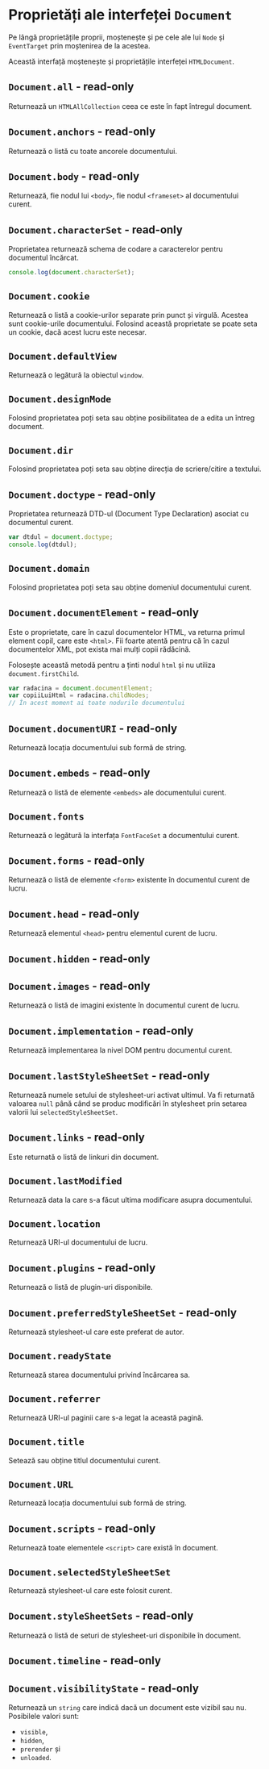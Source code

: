 # Proprietăți ale interfeței `Document`

Pe lângă proprietățile proprii, moștenește și pe cele ale lui `Node` și `EventTarget` prin moștenirea de la acestea.

Această interfață moștenește și proprietățile interfeței `HTMLDocument`.

## `Document.all` - read-only

Returnează un `HTMLAllCollection` ceea ce este în fapt întregul document.

## `Document.anchors` - read-only

Returnează o listă cu toate ancorele documentului.

## `Document.body` - read-only

Returnează, fie nodul lui `<body>`, fie nodul `<frameset>` al documentului curent.

## `Document.characterSet` - read-only

Proprietatea returnează schema de codare a caracterelor pentru documentul încărcat.

```javascript
console.log(document.characterSet);
```

## `Document.cookie`

Returnează o listă a cookie-urilor separate prin punct și virgulă. Acestea sunt cookie-urile documentului. Folosind această proprietate se poate seta un cookie, dacă acest lucru este necesar.

## `Document.defaultView`

Returnează o legătură la obiectul `window`.

## `Document.designMode`

Folosind proprietatea poți seta sau obține posibilitatea de a edita un întreg document.

## `Document.dir`

Folosind proprietatea poți seta sau obține direcția de scriere/citire a textului.

## `Document.doctype` - read-only

Proprietatea returnează DTD-ul (Document Type Declaration) asociat cu documentul curent.

```javascript
var dtdul = document.doctype;
console.log(dtdul);
```

## `Document.domain`

Folosind proprietatea poți seta sau obține domeniul documentului curent.

## `Document.documentElement` - read-only

Este o proprietate, care în cazul documentelor HTML, va returna primul element copil, care este `<html>`. Fii foarte atentă pentru că în cazul documentelor XML, pot exista mai mulți copii rădăcină.

Folosește această metodă pentru a ținti nodul `html` și nu utiliza `document.firstChild`.

```javascript
var radacina = document.documentElement;
var copiiLuiHtml = radacina.childNodes;
// În acest moment ai toate nodurile documentului
```

## `Document.documentURI` - read-only

Returnează locația documentului sub formă de string.

## `Document.embeds` - read-only

Returnează o listă de elemente `<embeds>` ale documentului curent.

## `Document.fonts`

Returnează o legătură la interfața `FontFaceSet` a documentului curent.

## `Document.forms` - read-only

Returnează o listă de elemente `<form>` existente în documentul curent de lucru.

## `Document.head` - read-only

Returnează elementul `<head>` pentru elementul curent de lucru.

## `Document.hidden` - read-only

## `Document.images` - read-only

Returnează o listă de imagini existente în documentul curent de lucru.

## `Document.implementation` - read-only

Returnează implementarea la nivel DOM pentru documentul curent.

## `Document.lastStyleSheetSet` - read-only

Returnează numele setului de stylesheet-uri activat ultimul. Va fi returnată valoarea `null` până când se produc modificări în stylesheet prin setarea valorii lui `selectedStyleSheetSet`.

## `Document.links` - read-only

Este returnată o listă de linkuri din document.

## `Document.lastModified`

Returnează data la care s-a făcut ultima modificare asupra documentului.

## `Document.location`

Returnează URI-ul documentului de lucru.

## `Document.plugins` - read-only

Returnează o listă de plugin-uri disponibile.

## `Document.preferredStyleSheetSet` - read-only

Returnează stylesheet-ul care este preferat de autor.

## `Document.readyState`

Returnează starea documentului privind încărcarea sa.

## `Document.referrer`

Returnează URI-ul paginii care s-a legat la această pagină.

## `Document.title`

Setează sau obține titlul documentului curent.

## `Document.URL`

Returnează locația documentului sub formă de string.

## `Document.scripts` - read-only

Returnează toate elementele `<script>` care există în document.

## `Document.selectedStyleSheetSet`

Returnează stylesheet-ul care este folosit curent.

## `Document.styleSheetSets` - read-only

Returnează o listă de seturi de stylesheet-uri disponibile în document.

## `Document.timeline` - read-only

## `Document.visibilityState` - read-only

Returnează un `string` care indică dacă un document este vizibil sau nu. Posibilele valori sunt:

- `visible`,
- `hidden`,
- `prerender` și
- `unloaded`.

